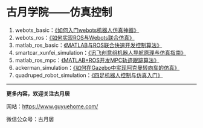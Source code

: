 # 古月学院——仿真控制

1. webots_basic：[《如何入门webots机器人仿真神器》](https://class.guyuehome.com/detail/v_5f213a94e4b074dda144b2e2/3) 
2. webots_ros：[《如何实现ROS与Webots联合仿真》](https://class.guyuehome.com/detail/p_5f586de6e4b0b5edf0a12687/6) 
3. matlab_ros_basic：[《MATLAB与ROS联合快速开发控制算法》](https://class.guyuehome.com/detail/p_5f39e38fe4b0dd4d97492948/6) 
4. smartcar_xunfei_simulation：[《讯飞创意组机器人导航原理与仿真指南》](https://class.guyuehome.com/detail/p_6041a333e4b015860af3dba3/6) 
5. matlab_ros_mpc：[《MATLAB+ROS开发MPC轨迹跟踪算法》](https://class.guyuehome.com/detail/p_60488679e4b0e51d821cbeb1/6)
6. ackerman_simulation：[《如何在Gazebo中实现阿克曼转向车的仿真》](https://class.guyuehome.com/detail/p_60541530e4b05a6195c158f0/6)
7. quadruped_robot_simulation：[《四足机器人控制与仿真入门》](https://class.guyuehome.com/detail/p_605af87be4b007b4183a42e7/6)

------

**更多内容，欢迎关注古月居**

网站：https://www.guyuehome.com/

微信公众号：古月居
